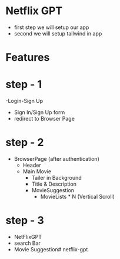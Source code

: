 # Netflix GPT

- first step we will setup our app
- second we will setup tailwind in app

# Features

# step - 1

-Login-Sign Up 
  - Sign In/Sign Up form
  - redirect to Browser Page

# step - 2

- BrowserPage (after authentication)
   - Header
   - Main Movie
     - Tailer in Background
     - Title & Description
     - MovieSuggestion
       - MovieLists * N (Vertical Scroll)

# step - 3

- NetFlixGPT
 - search Bar
 - Movie Suggestion#   n e t f l i x - g p t  
 